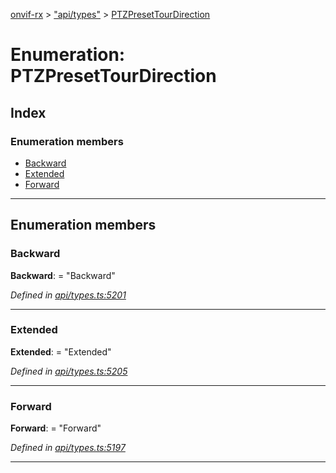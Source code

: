 [onvif-rx](../README.md) > ["api/types"](../modules/_api_types_.md) > [PTZPresetTourDirection](../enums/_api_types_.ptzpresettourdirection.md)

# Enumeration: PTZPresetTourDirection

## Index

### Enumeration members

* [Backward](_api_types_.ptzpresettourdirection.md#backward)
* [Extended](_api_types_.ptzpresettourdirection.md#extended)
* [Forward](_api_types_.ptzpresettourdirection.md#forward)

---

## Enumeration members

<a id="backward"></a>

###  Backward

**Backward**:  = "Backward"

*Defined in [api/types.ts:5201](https://github.com/patrickmichalina/onvif-rx/blob/f117e44/src/api/types.ts#L5201)*

___
<a id="extended"></a>

###  Extended

**Extended**:  = "Extended"

*Defined in [api/types.ts:5205](https://github.com/patrickmichalina/onvif-rx/blob/f117e44/src/api/types.ts#L5205)*

___
<a id="forward"></a>

###  Forward

**Forward**:  = "Forward"

*Defined in [api/types.ts:5197](https://github.com/patrickmichalina/onvif-rx/blob/f117e44/src/api/types.ts#L5197)*

___

